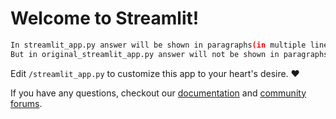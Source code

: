 # Welcome to Streamlit!
```bash
In streamlit_app.py answer will be shown in paragraphs(in multiple lines).
But in original_streamlit_app.py answer will not be shown in paragraphs(in multiple lines).
```
Edit `/streamlit_app.py` to customize this app to your heart's desire. :heart:

If you have any questions, checkout our [documentation](https://docs.streamlit.io) and [community
forums](https://discuss.streamlit.io).

